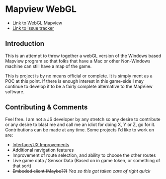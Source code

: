 # Mapview WebGL
* [Link to WebGL Mapview](http://zen.trekmush.org/ats/webglmapview/webviewgl.htm)
* [Link to issue tracker](https://goo.gl/7uDYCW)


## Introduction
This is an attempt to throw together a webGL version of the Windows based Mapview program so that folks that have a Mac or other Non-Windows machine can still have a map of the game.

This is project is by no means official or complete. It is simply ment as a POC at this point. If there is enough interest in this game-side I may continue to develop it to be a fairly complete alternative to the MapView software.




## Contributing & Comments

Feel free. I am not a JS developer by any stretch so any desire to contribute or any desire to blast me and call me an idiot for doing X, Y or Z, go for it. Contributions can be made at any time.  Some projects I'd like to work on are:

* [Interface/UX Improvements](../../issues/1)
* Additional navigation features
* Improvement of route selection, and ability to choose the other routes
* Live game data / Sensor Data (Based on in game token, or something of that sort)
* ~~Embeded client (Maybe??)~~ *Yea so this got taken care of right quick*
